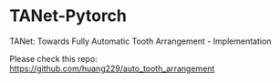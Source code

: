 # TANet-Pytorch
TANet: Towards Fully Automatic Tooth Arrangement - Implementation

Please check this repo: 
https://github.com/huang229/auto_tooth_arrangement
